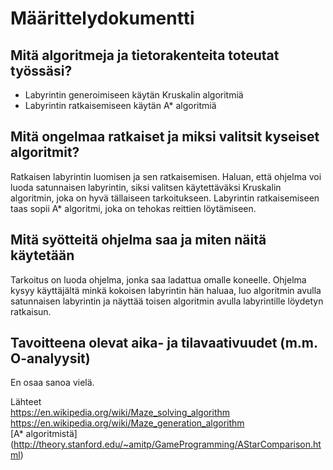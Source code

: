 # Määrittelydokumentti

## Mitä algoritmeja ja tietorakenteita toteutat työssäsi?
- Labyrintin generoimiseen käytän Kruskalin algoritmiä 
- Labyrintin ratkaisemiseen käytän A* algoritmiä

## Mitä ongelmaa ratkaiset ja miksi valitsit kyseiset algoritmit?
Ratkaisen labyrintin luomisen ja sen ratkaisemisen. Haluan, että ohjelma voi luoda satunnaisen labyrintin, siksi valitsen käytettäväksi Kruskalin algoritmin, joka on hyvä tällaiseen tarkoitukseen. Labyrintin ratkaisemiseen taas sopii A* algoritmi, joka on tehokas reittien löytämiseen.

## Mitä syötteitä ohjelma saa ja miten näitä käytetään
Tarkoitus on luoda ohjelma, jonka saa ladattua omalle koneelle. Ohjelma kysyy käyttäjältä minkä kokoisen labyrintin hän haluaa, luo algoritmin avulla satunnaisen labyrintin ja näyttää toisen algoritmin avulla labyrintille löydetyn ratkaisun. 

## Tavoitteena olevat aika- ja tilavaativuudet (m.m. O-analyysit)
En osaa sanoa vielä. 

Lähteet\
https://en.wikipedia.org/wiki/Maze_solving_algorithm  
https://en.wikipedia.org/wiki/Maze_generation_algorithm  
[A* algoritmistä] (http://theory.stanford.edu/~amitp/GameProgramming/AStarComparison.html)
